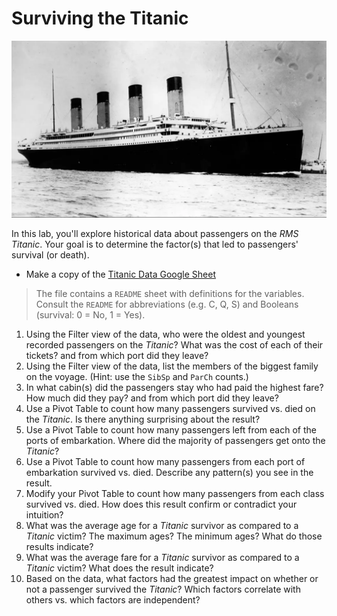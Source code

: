 # Surviving the Titanic

![RMS Titanic](./images/titanic.png)

In this lab, you'll explore historical data about passengers on the _RMS Titanic_. Your goal is to determine the factor(s) that led to passengers' survival (or death).

- Make a copy of the [Titanic Data Google Sheet](https://docs.google.com/spreadsheets/d/17PncyppLXjKyGZFgcSfgkWIulJ-rsZv2suqQ_bsSKE4/edit?usp=sharing)

> The file contains a `README` sheet with definitions for the variables. Consult the `README` for abbreviations (e.g. C, Q, S) and Booleans (survival: 0 = No, 1 = Yes).

1. Using the Filter view of the data, who were the oldest and youngest recorded passengers on the _Titanic_? What was the cost of each of their tickets? and from which port did they leave?
2. Using the Filter view of the data, list the members of the biggest family on the voyage. (Hint: use the `SibSp` and `ParCh` counts.)
3. In what cabin(s) did the passengers stay who had paid the highest fare? How much did they pay? and from which port did they leave?
4. Use a Pivot Table to count how many passengers survived vs. died on the _Titanic_. Is there anything surprising about the result?
5. Use a Pivot Table to count how many passengers left from each of the ports of embarkation. Where did the majority of passengers get onto the _Titanic_?
6. Use a Pivot Table to count how many passengers from each port of embarkation survived vs. died. Describe any pattern(s) you see in the result.
7. Modify your Pivot Table to count how many passengers from each class survived vs. died. How does this result confirm or contradict your intuition?
8.  What was the average age for a _Titanic_ survivor as compared to a _Titanic_ victim? The maximum ages? The minimum ages? What do those results indicate? 
9. What was the average fare for a _Titanic_ survivor as compared to a _Titanic_ victim? What does the result indicate?
10. Based on the data, what factors had the greatest impact on whether or not a passenger survived the _Titanic_? Which factors correlate with others vs. which factors are independent?
